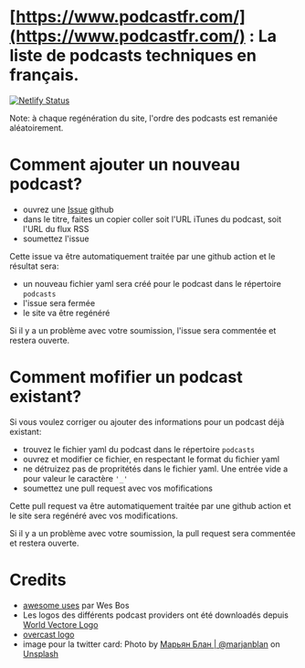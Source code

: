 # [https://www.podcastfr.com/](https://www.podcastfr.com/) : La liste de podcasts techniques en français.

[![Netlify Status](https://api.netlify.com/api/v1/badges/63f96c8f-2126-4f57-8dc3-4295341d40af/deploy-status)](https://app.netlify.com/sites/vigilant-hermann-fcaaec/deploys)

Note: à chaque regénération du site, l'ordre des podcasts est remaniée aléatoirement.

# Comment ajouter un nouveau podcast?
* ouvrez une [Issue](https://github.com/pcarion/podcastfr/issues) github
* dans le titre, faites un copier coller soit l'URL iTunes du podcast, soit l'URL du flux RSS
* soumettez l'issue

Cette issue va être automatiquement traitée par une github action et le résultat sera:
* un nouveau fichier yaml sera créé pour le podcast dans le répertoire `podcasts`
* l'issue sera fermée
* le site va être regénéré

Si il y a un problème avec votre soumission, l'issue sera commentée et restera ouverte.

# Comment mofifier un podcast existant?
Si vous voulez corriger ou ajouter des informations pour un podcast déjà existant:
* trouvez le fichier yaml du podcast dans le répertoire `podcasts`
* ouvrez et modifier ce fichier, en respectant le format du fichier yaml
* ne détruizez pas de propritétés dans le fichier yaml. Une entrée vide a pour valeur le caractère `'_'`
* soumettez une pull request avec vos mofifications

Cette pull request va être automatiquement traitée par une github action et le site sera regénéré avec vos modifications.

Si il y a un problème avec votre soumission, la pull request sera commentée et restera ouverte.

# Credits

- [awesome uses](https://github.com/wesbos/awesome-uses) par Wes Bos
- Les logos des différents podcast providers ont été downloadés depuis [World Vectore Logo](https://worldvectorlogo.com/)
- [overcast logo](https://iconape.com/overcast-logo-logo-icon-svg-png.html)
- image pour la twitter card: Photo by [Марьян Блан | @marjanblan](https://unsplash.com/@marjan_blan?utm_source=unsplash) on [Unsplash](https://unsplash.com/?utm_source=unsplash&amp;utm_medium=referral&amp;utm_content=creditCopyText)

